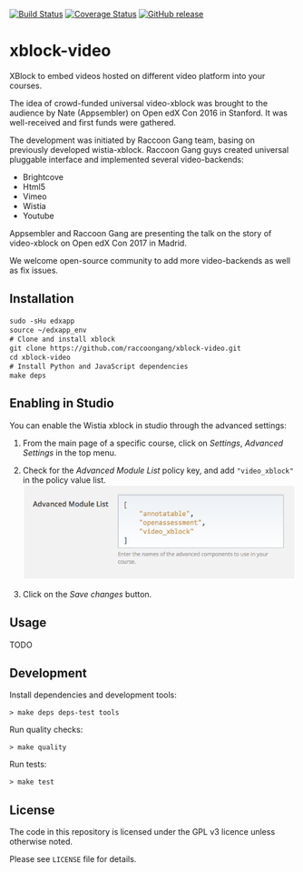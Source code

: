[![Build Status](https://travis-ci.org/raccoongang/xblock-video.svg?branch=dev)](https://travis-ci.org/raccoongang/xblock-video)
[![Coverage Status](https://coveralls.io/repos/github/raccoongang/xblock-video/badge.svg?branch=dev)](https://coveralls.io/github/raccoongang/xblock-video?branch=dev)
[![GitHub release](https://img.shields.io/github/release/raccoongang/xblock-video.svg)](https://github.com/raccoongang/xblock-video/releases)

# xblock-video

XBlock to embed videos hosted on different video platform into your courses.

The idea of crowd-funded universal video-xblock was brought to the
audience by Nate (Appsembler) on Open edX Con 2016 in Stanford.
It was well-received and first funds were gathered.

The development was initiated  by Raccoon Gang team, basing on
previously developed wistia-xblock. Raccoon Gang guys created universal
pluggable interface and implemented several video-backends:

- Brightcove
- Html5
- Vimeo
- Wistia
- Youtube

Appsembler and Raccoon Gang are presenting the talk on the story of
video-xblock on Open edX Con 2017 in Madrid.

We welcome open-source community to add more video-backends as well as
fix issues.

## Installation

```shell
sudo -sHu edxapp
source ~/edxapp_env
# Clone and install xblock
git clone https://github.com/raccoongang/xblock-video.git
cd xblock-video
# Install Python and JavaScript dependencies
make deps
```

## Enabling in Studio

You can enable the Wistia xblock in studio through the advanced
settings:

1. From the main page of a specific course, click on *Settings*,
   *Advanced Settings* in the top menu.
1. Check for the *Advanced Module List* policy key, and add
   `"video_xblock"` in the policy value list.
   ![Advanced Module List](doc/img/advanced_settings.png)

1. Click on the *Save changes* button.

## Usage

TODO

## Development

Install dependencies and development tools:

```shell
> make deps deps-test tools
```

Run quality checks:

```shell
> make quality
```

Run tests:

```shell
> make test
```

## License

The code in this repository is licensed under the GPL v3 licence unless
otherwise noted.

Please see `LICENSE` file for details.
